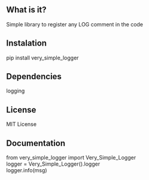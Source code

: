 ## What is it?
Simple library to register any LOG comment in the code

## Instalation
pip install very_simple_logger

## Dependencies
logging

## License
MIT License

## Documentation
from very_simple_logger import Very_Simple_Logger<br/>
logger = Very_Simple_Logger().logger<br/>
logger.info(msg)<br/>